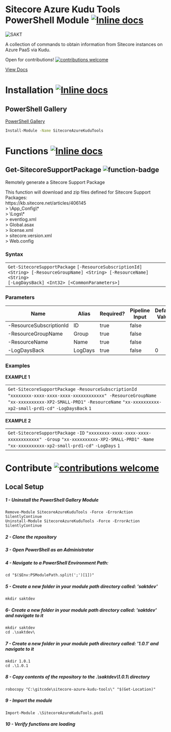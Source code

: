 # Sitecore Azure Kudu Tools PowerShell Module [![Inline docs](https://img.shields.io/badge/Version-1.0.1-brightgreen.svg)](#)

![SAKT](https://repository-images.githubusercontent.com/181915830/893fe980-686a-11e9-8ae0-f453d3685f23)


A collection of commands to obtain information from Sitecore instances on Azure PaaS via Kudu.

Open for contributions! [![contributions welcome](https://img.shields.io/badge/contributions-welcome-brightgreen.svg?style=flat)](https://github.com/strezag/sitecore-azure-kudu-tools/issues)

[View Docs](https://strezag.github.io/sitecore-azure-kudu-tools/#Get-SitecoreFileBackup)

# Installation  [![Inline docs](https://img.shields.io/badge/Install-%F0%9F%91%8D%20-blue.svg)](#)

## PowerShell Gallery

[PowerShell Gallery](https://www.powershellgallery.com/packages/SitecoreAzureKuduTools/1.0.1)

```sh
Install-Module -Name SitecoreAzureKuduTools
```

# Functions [![Inline docs](https://img.shields.io/badge/Usage-%F0%9F%A4%99-blue.svg)](#)


<div class="col-lg-9 col-md-8 col-sm-7 col-xs-12">
				<div id="Get-SitecoreFileBackup" class="toggle_container check_list_selected" style="display: none;">
					<div class="page-header">
						<h2> Get-SitecoreFileBackup <img src="https://img.shields.io/badge/function-%E2%9C%94-blue.svg" alt="function-badge"></img> </h2> 
						<p>Download full App Service file contents.</p>
						<p>This function will download all files from in a given Resource.</p>
					</div>
                        <div>
                        <h3> Syntax </h3>
                        </div>
						<div class="panel panel-default">
                            <div class="panel-body">
<div><div id="highlighter_126888" class="syntaxhighlighter nogutter  ps"><table border="0" cellpadding="0" cellspacing="0"><tbody><tr><td class="code"><div class="container"><div class="line number1 index0 alt2"><code class="ps plain">Get</code><code class="ps keyword">-SitecoreFileBackup</code> <code class="ps plain">[</code><code class="ps keyword">-ResourceSubscriptionId</code><code class="ps plain">] &lt;String&gt; [</code><code class="ps keyword">-ResourceGroupName</code><code class="ps plain">] &lt;String&gt; [</code><code class="ps keyword">-ResourceName</code><code class="ps plain">] &lt;String&gt; </code></div><div class="line number2 index1 alt1"><code class="ps plain">[&lt;CommonParameters&gt;]</code></div></div></td></tr></tbody></table></div></div>
                            </div>
						</div>
						<div>
							<h3> Parameters </h3>
							<table class="table table-striped table-bordered table-condensed visible-on">
								<thead>
									<tr>
										<th>Name</th>
                                        <th class="visible-lg visible-md">Alias</th>
										<th class="visible-lg visible-md">Required?</th>
										<th class="visible-lg">Pipeline Input</th>
									</tr>
								</thead>
								<tbody>
									<tr>
										<td><nobr>-ResourceSubscriptionId</nobr></td>
                                        <td class="visible-lg visible-md">ID</td>
										<td class="visible-lg visible-md">true</td>
										<td class="visible-lg">false</td>
									</tr>
									<tr>
										<td><nobr>-ResourceGroupName</nobr></td>
                                        <td class="visible-lg visible-md">Group</td>
										<td class="visible-lg visible-md">true</td>
										<td class="visible-lg">false</td>
									</tr>
									<tr>
										<td><nobr>-ResourceName</nobr></td>
                                        <td class="visible-lg visible-md">Name</td>
										<td class="visible-lg visible-md">true</td>
										<td class="visible-lg">false</td>
									</tr>
								</tbody>
							</table>
						</div>				
                        <div>
                            <h3> Examples </h3>
                        </div>
						<div class="panel panel-default">
                            <div class="panel-body">
							    <strong>EXAMPLE 1</strong>
<div><div id="highlighter_741205" class="syntaxhighlighter nogutter  ps "><table border="0" cellpadding="0" cellspacing="0"><tbody><tr><td class="code"><div class="container"><div class="line number1 index0 alt2"><code class="ps plain">Get</code><code class="ps keyword">-SitecoreFileBackup</code> <code class="ps keyword">-ResourceSubscriptionId</code> <code class="ps string">"xxxxxxxx-xxxx-xxxx-xxxx-xxxxxxxxxxxx"</code>&nbsp; <code class="ps keyword">-ResourceGroupName</code> <code class="ps string">"xx-xxxxxxxxxx-XP2-SMALL-PRD1"</code> <code class="ps keyword">-ResourceName</code> <code class="ps string">"xx-xxxxxxxxxx-xp2-small-prd1-cd"</code></div></div></td></tr></tbody></table></div></div>
							    <div></div>
							    <strong>EXAMPLE 2</strong>
<div><div id="highlighter_383932" class="syntaxhighlighter nogutter  ps"><table border="0" cellpadding="0" cellspacing="0"><tbody><tr><td class="code"><div class="container"><div class="line number1 index0 alt2"><code class="ps plain">Get</code><code class="ps keyword">-SitecoreFileBackup</code> <code class="ps keyword">-ID</code> <code class="ps string">"xxxxxxxx-xxxx-xxxx-xxxx-xxxxxxxxxxxx"</code>&nbsp; <code class="ps keyword">-Group</code> <code class="ps string">"xx-xxxxxxxxxx-XP2-SMALL-PRD1"</code> <code class="ps keyword">-Name</code> <code class="ps string">"xx-xxxxxxxxxx-xp2-small-prd1-cd"</code></div></div></td></tr></tbody></table></div></div>
							    <div></div>
                            </div>
						</div>
                        </div>
				<div id="Get-SitecoreSupportPackage" class="toggle_container" style="display: block;">
					<div class="page-header">
						<h2> Get-SitecoreSupportPackage <img src="https://img.shields.io/badge/function-%E2%9C%94-blue.svg" alt="function-badge"></img></h2>
						<p>Remotely generate a Sitecore Support Package</p>
						<p>This function will download and zip files defined for Sitecore Support Packages: <br>https://kb.sitecore.net/articles/406145<br>&gt; \App_Config\*<br>&gt; \Logs\*<br>&gt; eventlog.xml<br>&gt; Global.asax<br>&gt; license.xml<br>&gt; sitecore.version.xml<br>&gt; Web.config</p>
					</div>
                        <div>
                        <h3> Syntax </h3>
                        </div>
						<div class="panel panel-default">
                            <div class="panel-body">
<div><div id="highlighter_341443" class="syntaxhighlighter nogutter  ps"><table border="0" cellpadding="0" cellspacing="0"><tbody><tr><td class="code"><div class="container"><div class="line number1 index0 alt2"><code class="ps plain">Get</code><code class="ps keyword">-SitecoreSupportPackage</code> <code class="ps plain">[</code><code class="ps keyword">-ResourceSubscriptionId</code><code class="ps plain">] &lt;String&gt; [</code><code class="ps keyword">-ResourceGroupName</code><code class="ps plain">] &lt;String&gt; [</code><code class="ps keyword">-ResourceName</code><code class="ps plain">] &lt;String&gt; </code></div><div class="line number2 index1 alt1"><code class="ps plain">[</code><code class="ps keyword">-LogDaysBack</code><code class="ps plain">] &lt;Int32&gt; [&lt;CommonParameters&gt;]</code></div></div></td></tr></tbody></table></div></div>
                            </div>
						</div>
						<div>
							<h3> Parameters </h3>
							<table class="table table-striped table-bordered table-condensed visible-on">
								<thead>
									<tr>
										<th>Name</th>
                                        <th class="visible-lg visible-md">Alias</th>
										<th class="visible-lg visible-md">Required?</th>
										<th class="visible-lg">Pipeline Input</th>
                    <th class="visible-lg">Default Value</th>
									</tr>
								</thead>
								<tbody>
									<tr>
										<td><nobr>-ResourceSubscriptionId</nobr></td>
                                        <td class="visible-lg visible-md">ID</td>
										<td class="visible-lg visible-md">true</td>
										<td class="visible-lg">false</td>
                    <td class="visible-lg"></td>
									</tr>
									<tr>
										<td><nobr>-ResourceGroupName</nobr></td>
                                        <td class="visible-lg visible-md">Group</td>
										<td class="visible-lg visible-md">true</td>
										<td class="visible-lg">false</td>
                                            <td class="visible-lg"></td>
									</tr>
									<tr>
										<td><nobr>-ResourceName</nobr></td>
                                        <td class="visible-lg visible-md">Name</td>
										<td class="visible-lg visible-md">true</td>
										<td class="visible-lg">false</td>
                    <td class="visible-lg"></td>
									</tr>
									<tr>
										<td><nobr>-LogDaysBack</nobr></td>
                                        <td class="visible-lg visible-md">LogDays</td>
										<td class="visible-lg visible-md">true</td>
										<td class="visible-lg">false</td>
										<td class="visible-lg">0</td>
									</tr>
								</tbody>
							</table>
						</div>				
                        <div>
                            <h3> Examples </h3>
                        </div>
						<div class="panel panel-default">
                            <div class="panel-body">
							    <strong>EXAMPLE 1</strong>
<div><div id="highlighter_528288" class="syntaxhighlighter nogutter  ps"><table border="0" cellpadding="0" cellspacing="0"><tbody><tr><td class="code"><div class="container"><div class="line number1 index0 alt2"><code class="ps plain">Get</code><code class="ps keyword">-SitecoreSupportPackage</code> <code class="ps keyword">-ResourceSubscriptionId</code> <code class="ps string">"xxxxxxxx-xxxx-xxxx-xxxx-xxxxxxxxxxxx"</code>&nbsp; <code class="ps keyword">-ResourceGroupName</code> <code class="ps string">"xx-xxxxxxxxxx-XP2-SMALL-PRD1"</code> <code class="ps keyword">-ResourceName</code> <code class="ps string">"xx-xxxxxxxxxx-xp2-small-prd1-cd"</code> <code class="ps keyword">-LogDaysBack</code> <code class="ps plain">1</code></div></div></td></tr></tbody></table></div></div>
							    <div></div>
							    <strong>EXAMPLE 2</strong>
<div><div id="highlighter_376227" class="syntaxhighlighter nogutter  ps"><table border="0" cellpadding="0" cellspacing="0"><tbody><tr><td class="code"><div class="container"><div class="line number1 index0 alt2"><code class="ps plain">Get</code><code class="ps keyword">-SitecoreSupportPackage</code> <code class="ps keyword">-ID</code> <code class="ps string">"xxxxxxxx-xxxx-xxxx-xxxx-xxxxxxxxxxxx"</code>&nbsp; <code class="ps keyword">-Group</code> <code class="ps string">"xx-xxxxxxxxxx-XP2-SMALL-PRD1"</code> <code class="ps keyword">-Name</code> <code class="ps string">"xx-xxxxxxxxxx-xp2-small-prd1-cd"</code> <code class="ps keyword">-LogDays</code> <code class="ps plain">1</code></div></div></td></tr></tbody></table></div></div>
							    <div></div>
                            </div>
                        </div>
                    </div>
				<div id="Invoke-SitecoreThumbprintValidation" class="toggle_container" style="display: none;">
					<div class="page-header">
						<h2> Invoke-SitecoreThumbprintValidation <img src="https://img.shields.io/badge/function-%E2%9C%94-blue.svg" alt="function-badge"></img></h2>
						<p>Verify Certificate Thumbprints across Sitecore Azure PaaS using Kudu</p>
						<p>This function will download ConnectionStrings.config and AppSettings.config files from all App Services in a given <br>Resource Group, then display any certificate thumbprints discrepencies.</p>
					</div>
                        <div>
                        <h3> Syntax </h3>
                        </div>
						<div class="panel panel-default">
                            <div class="panel-body">
<div><div id="highlighter_704008" class="syntaxhighlighter nogutter  ps"><table border="0" cellpadding="0" cellspacing="0"><tbody><tr><td class="code"><div class="container"><div class="line number1 index0 alt2"><code class="ps plain">Invoke</code><code class="ps keyword">-SitecoreThumbprintValidation</code> <code class="ps plain">[</code><code class="ps keyword">-ResourceSubscriptionId</code><code class="ps plain">] &lt;String&gt; [</code><code class="ps keyword">-ResourceGroupName</code><code class="ps plain">] &lt;String&gt; </code></div><div class="line number2 index1 alt1"><code class="ps plain">[&lt;CommonParameters&gt;]</code></div></div></td></tr></tbody></table></div></div>
                            </div>
						</div>
						<div>
							<h3> Parameters </h3>
							<table class="table table-striped table-bordered table-condensed visible-on">
								<thead>
									<tr>
										<th>Name</th>
                                        <th class="visible-lg visible-md">Alias</th>
										<th class="visible-lg visible-md">Required?</th>
										<th class="visible-lg">Pipeline Input</th>
									</tr>
								</thead>
								<tbody>
									<tr>
										<td><nobr>-ResourceSubscriptionId</nobr></td>
                                        <td class="visible-lg visible-md">ID</td>
										<td class="visible-lg visible-md">true</td>
										<td class="visible-lg">false</td>
                  </tr>
									<tr>
										<td><nobr>-ResourceGroupName</nobr></td>
                                        <td class="visible-lg visible-md">Group</td>
										<td class="visible-lg visible-md">true</td>
										<td class="visible-lg">false</td>
                  </tr>
								</tbody>
							</table>
						</div>				
                        <div>
                            <h3> Examples </h3>
                        </div>
						<div class="panel panel-default">
                            <div class="panel-body">
							    <strong>EXAMPLE 1</strong>
<div><div id="highlighter_190355" class="syntaxhighlighter nogutter  ps"><table border="0" cellpadding="0" cellspacing="0"><tbody><tr><td class="code"><div class="container"><div class="line number1 index0 alt2"><code class="ps plain">Invoke</code><code class="ps keyword">-SitecoreThumbprintValidation</code> <code class="ps keyword">-ResourceSubscriptionId</code> <code class="ps string">"xxxxxxxx-xxxx-xxxx-xxxx-xxxxxxxxxxxx"</code> <code class="ps keyword">-ResourceGroupName</code> <code class="ps string">"xx-xxxxxxxxxx-XP2-SMALL-PRD1"</code></div></div></td></tr></tbody></table></div></div>
							    <div></div>
							    <strong>EXAMPLE 2</strong>
<div><div id="highlighter_156993" class="syntaxhighlighter nogutter  ps"><table border="0" cellpadding="0" cellspacing="0"><tbody><tr><td class="code"><div class="container"><div class="line number1 index0 alt2"><code class="ps plain">Invoke</code><code class="ps keyword">-SitecoreThumbprintValidation</code> <code class="ps keyword">-ID</code> <code class="ps string">"xxxxxxxx-xxxx-xxxx-xxxx-xxxxxxxxxxxx"</code> <code class="ps keyword">-Group</code> <code class="ps string">"xx-xxxxxxxxxx-XP2-SMALL-PRD1"</code></div></div></td></tr></tbody></table></div></div>
							    <div></div>
                            </div>
						</div>
</div>
		</div>

# Contribute [![contributions welcome](https://img.shields.io/badge/Contibutions-👩‍💻-blue.svg?style=flat)](https://github.com/strezag/sitecore-azure-kudu-tools/issues) 


## Local Setup
##### 1 - Uninstall the PowerShell Gallery Module
```
Remove-Module SitecoreAzureKuduTools -Force -ErrorAction SilentlyContinue
Uninstall-Module SitecoreAzureKuduTools -Force -ErrorAction SilentlyContinue
```

##### 2 - Clone the repository 

##### 3 - Open PowerShell as an Administrator

##### 4 - Navigate to a PowerShell Environment Path: 
```
cd "$($Env:PSModulePath.split(';')[1])"
```
##### 5 - Create a new folder in your module path directory called: 'saktdev'
``` 
mkdir saktdev
```
##### 6- Create a new folder in your module path directory called: 'saktdev' and navigate to it
```
mkdir saktdev
cd .\saktdev\
```

##### 7 - Create a new folder in your module path directory called: '1.0.1' and navigate to it
```
mkdir 1.0.1
cd .\1.0.1
```

##### 8 - Copy contents of the repository to the .\saktdev\1.0.1\ directory
```
robocopy "C:\gitcode\sitecore-azure-kudu-tools\" "$(Get-Location)"
```

 ##### 9 - Import the module

```
Import-Module .\SitecoreAzureKuduTools.psd1
```

##### 10 - Verify functions are loading 
